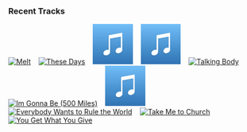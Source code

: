 ### Recent Tracks
[<img src='https://lastfm.freetls.fastly.net/i/u/300x300/ff80f2f780f1156c94ad3a43c95e62c1.png' width='16%' height='16%' alt='Melt'>](https://www.last.fm/music/new%2bbody%2belectric/_/melt)&nbsp;&nbsp;&nbsp;&nbsp;[<img src='https://lastfm.freetls.fastly.net/i/u/300x300/7c80bd5d231a774ff9664710630e6c0f.png' width='16%' height='16%' alt='These Days'>](https://www.last.fm/music/neil%2bfrances/_/these%2bdays)&nbsp;&nbsp;&nbsp;&nbsp;[<img src='https://github.com/atfinke/atfinke/blob/master/placeholder.jpeg?raw=true' width='16%' height='16%' alt='A Whole New World'>](https://www.last.fm/music/disney%2bpeaceful%2bpiano/_/a%2bwhole%2bnew%2bworld)&nbsp;&nbsp;&nbsp;&nbsp;[<img src='https://github.com/atfinke/atfinke/blob/master/placeholder.jpeg?raw=true' width='16%' height='16%' alt='Youll Be In My Heart - From "Tarzan"/Soundtrack Version'>](https://www.last.fm/music/phil%2bcollins/_/you%2527ll%2bbe%2bin%2bmy%2bheart%2b-%2bfrom%2b%2522tarzan%2522%252fsoundtrack%2bversion)&nbsp;&nbsp;&nbsp;&nbsp;[<img src='https://lastfm.freetls.fastly.net/i/u/300x300/3c8d09f7b829451fc52e402795e9737c.png' width='16%' height='16%' alt='Talking Body'>](https://www.last.fm/music/tove%2blo/_/talking%2bbody)&nbsp;&nbsp;&nbsp;&nbsp;<br>[<img src='https://lastfm.freetls.fastly.net/i/u/300x300/d9b3c22717774b0ab25bf342fb25fc71.png' width='16%' height='16%' alt='Im Gonna Be (500 Miles)'>](https://www.last.fm/music/the%2bproclaimers/_/i%2527m%2bgonna%2bbe%2b%2528500%2bmiles%2529)&nbsp;&nbsp;&nbsp;&nbsp;[<img src='https://github.com/atfinke/atfinke/blob/master/placeholder.jpeg?raw=true' width='16%' height='16%' alt='Come On Eileen'>](https://www.last.fm/music/dexys%2bmidnight%2brunners/_/come%2bon%2beileen)&nbsp;&nbsp;&nbsp;&nbsp;[<img src='https://lastfm.freetls.fastly.net/i/u/300x300/dcd9b642fec54a00a4cb310fd9775608.png' width='16%' height='16%' alt='Everybody Wants to Rule the World'>](https://www.last.fm/music/tears%2bfor%2bfears/_/everybody%2bwants%2bto%2brule%2bthe%2bworld)&nbsp;&nbsp;&nbsp;&nbsp;[<img src='https://lastfm.freetls.fastly.net/i/u/300x300/527818f973644bcecb30600364a07da9.png' width='16%' height='16%' alt='Take Me to Church'>](https://www.last.fm/music/hozier/_/take%2bme%2bto%2bchurch)&nbsp;&nbsp;&nbsp;&nbsp;[<img src='https://lastfm.freetls.fastly.net/i/u/300x300/2c8326313bdba2b68959f335ba0dc811.png' width='16%' height='16%' alt='You Get What You Give'>](https://www.last.fm/music/new%2bradicals/_/you%2bget%2bwhat%2byou%2bgive)&nbsp;&nbsp;&nbsp;&nbsp;<br>